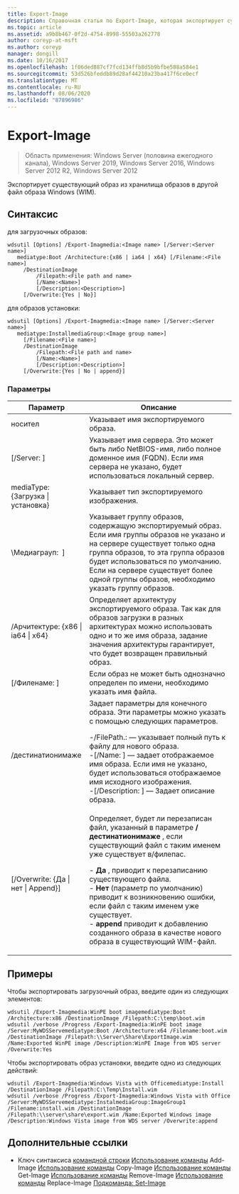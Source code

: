 ```yaml
---
title: Export-Image
description: Справочная статья по Export-Image, которая экспортирует существующий образ из хранилища образов в другой файл образа Windows (WIM).
ms.topic: article
ms.assetid: a9b8b467-0f2d-4754-8998-55503a262778
author: coreyp-at-msft
ms.author: coreyp
manager: dongill
ms.date: 10/16/2017
ms.openlocfilehash: 1f06ded887cf7fcd134ffb8d5b9bfbe588a584e1
ms.sourcegitcommit: 53d526bfeddb89d28af44210a23ba417f6ce0ecf
ms.translationtype: MT
ms.contentlocale: ru-RU
ms.lasthandoff: 08/06/2020
ms.locfileid: "87896986"
---
```

# <a name="export-image"></a>Export-Image

> Область применения: Windows Server (половина ежегодного канала), Windows Server 2019, Windows Server 2016, Windows Server 2012 R2, Windows Server 2012

Экспортирует существующий образ из хранилища образов в другой файл образа Windows (WIM).

## <a name="syntax"></a>Синтаксис
для загрузочных образов:
```
wdsutil [Options] /Export-Imagmedia:<Image name> [/Server:<Server name>]
   mediatype:Boot /Architecture:{x86 | ia64 | x64} [/Filename:<File name>]
     /DestinationImage
         /Filepath:<File path and name>
         [/Name:<Name>]
         [/Description:<Description>]
     [/Overwrite:{Yes | No}]
```
для образов установки:
```
wdsutil [Options] /Export-Imagmedia:<Image name> [/Server:<Server name>]
   mediatype:InstallmediaGroup:<Image group name>]
     [/Filename:<File name>]
     /DestinationImage
         /Filepath:<File path and name>
         [/Name:<Name>]
         [/Description:<Description>]
     [/Overwrite:{Yes | No | append}]
```
### <a name="parameters"></a>Параметры
|Параметр|Описание|
|-------|--------|
носител<Image name>|Указывает имя экспортируемого образа.|
|[/Server: <Server name> ]|Указывает имя сервера. Это может быть либо NetBIOS-имя, либо полное доменное имя (FQDN). Если имя сервера не указано, будет использоваться локальный сервер.|
mediaType: {Загрузка &#124; установка}|Указывает тип экспортируемого изображения.|
|\Медиаграуп: <Image group name> ]|Указывает группу образов, содержащую экспортируемый образ. Если имя группы образов не указано и на сервере существует только одна группа образов, то эта группа образов будет использоваться по умолчанию. Если на сервере существует более одной группы образов, необходимо указать группу образов.|
|/Арчитектуре: {x86 &#124; ia64 &#124; x64}|Определяет архитектуру экспортируемого образа. Так как для образов загрузки в разных архитектурах можно использовать одно и то же имя образа, задание значения архитектуры гарантирует, что будет возвращен правильный образ.|
|[/Филенаме: <Filename> ]|Если образ не может быть однозначно определен по имени, необходимо указать имя файла.|
|/дестинатионимаже|Задает параметры для конечного образа. Эти параметры можно указать с помощью следующих параметров.<p>-/FilePath.: <File path and name> — указывает полный путь к файлу для нового образа.<br />-[/Name: <Name> ] — задает отображаемое имя образа. Если имя не указано, будет использоваться отображаемое имя исходного изображения.<br />-[/Description: <Description>] — Задает описание образа.|
|[/Overwrite: {Да &#124; нет &#124; Append}]|Определяет, будет ли перезаписан файл, указанный в параметре **/дестинатионимаже** , если существующий файл с таким именем уже существует в/филепас.<p>-   **Да** , приводит к перезаписанию существующего файла.<br />-   **Нет** (параметр по умолчанию) приводит к возникновению ошибки, если файл с таким именем уже существует.<br />-   **append** приводит к добавлению созданного образа в качестве нового образа в существующий WIM-файл.|
## <a name="examples"></a>Примеры
Чтобы экспортировать загрузочный образ, введите один из следующих элементов:
```
wdsutil /Export-Imagmedia:WinPE boot imagemediatype:Boot /Architecture:x86 /DestinationImage /Filepath:C:\temp\boot.wim
wdsutil /verbose /Progress /Export-Imagmedia:WinPE boot image /Server:MyWDSServemediatype:Boot /Architecture:x64 /Filename:boot.wim
/DestinationImage /Filepath:\\Server\Share\ExportImage.wim /Name:Exported WinPE image /Description:WinPE Image from WDS server /Overwrite:Yes
```
Чтобы экспортировать образ установки, введите одно из следующих действий:
```
wdsutil /Export-Imagmedia:Windows Vista with Officemediatype:Install /DestinationImage /Filepath:C:\Temp\Install.wim
wdsutil /verbose /Progress /Export-Imagmedia:Windows Vista with Office /Server:MyWDSServemediatype:InstalmediaGroup:ImageGroup1
/Filename:install.wim /DestinationImage /Filepath:\\server\share\export.wim /Name:Exported Windows image /Description:Windows Vista image from WDS server /Overwrite:append
```
## <a name="additional-references"></a>Дополнительные ссылки
- Ключ синтаксиса [командной строки](command-line-syntax-key.md) 
 [Использование команды](using-the-add-image-command.md) 
 Add-Image [Использование команды](using-the-copy-image-command.md) 
 Copy-Image [Использование команды](using-the-get-image-command.md) 
 Get-Image [Использование команды](using-the-remove-image-command.md) 
 Remove-Image [Использование команды](using-the-replace-image-command.md) 
 Replace-Image [Подкоманда: Set-Image](subcommand-set-image.md)
